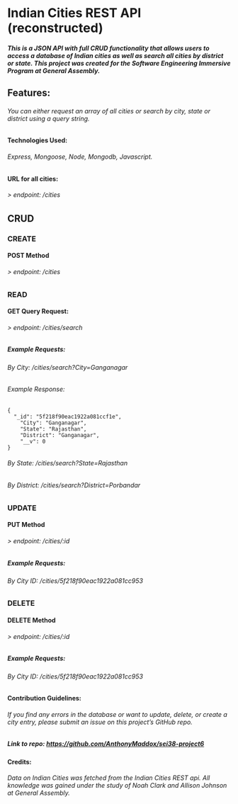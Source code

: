 # **Indian Cities REST API (reconstructed)**

##### This is a JSON API with full CRUD functionality that allows users to access a database of Indian cities as well as search all cities by district or state. This project was created for the Software Engineering Immersive Program at General Assembly.

## Features:

###### You can either request an array of all cities or search by city, state or district using a query string.

#### Technologies Used:

###### Express, Mongoose, Node, Mongodb, Javascript.

#### URL for all cities:

###### > _endpoint:_ /cities

## CRUD

### CREATE

#### POST Method

###### > _endpoint:_ /cities

### READ

#### GET Query Request:

###### > _endpoint:_ /cities/search

##### Example Requests:

###### By City: /cities/search?City=Ganganagar

###### Example Response:

```
{
  "_id": "5f218f90eac1922a081ccf1e",
    "City": "Ganganagar",
    "State": "Rajasthan",
    "District": "Ganganagar",
    "__v": 0
}

```

###### By State: /cities/search?State=Rajasthan

###### By District: /cities/search?District=Porbandar

### UPDATE

#### PUT Method

###### > _endpoint:_ /cities/:id

##### Example Requests:

###### By City ID: /cities/5f218f90eac1922a081cc953

### DELETE

#### DELETE Method

###### > _endpoint:_ /cities/:id

##### Example Requests:

###### By City ID: /cities/5f218f90eac1922a081cc953

#### Contribution Guidelines:

###### If you find any errors in the database or want to update, delete, or create a city entry, please submit an issue on this project’s GitHub repo.

##### Link to repo: _https://github.com/AnthonyMaddox/sei38-project6_

#### Credits:

###### Data on Indian Cities was fetched from the Indian Cities REST api. All knowledge was gained under the study of Noah Clark and Allison Johnson at General Assembly.
